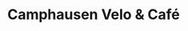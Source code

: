 ---
title: "Camphausen Velo & Café"
url: /traben-trarbach/camphausen-velo-und-cafe/
shop: Fahrrad
---